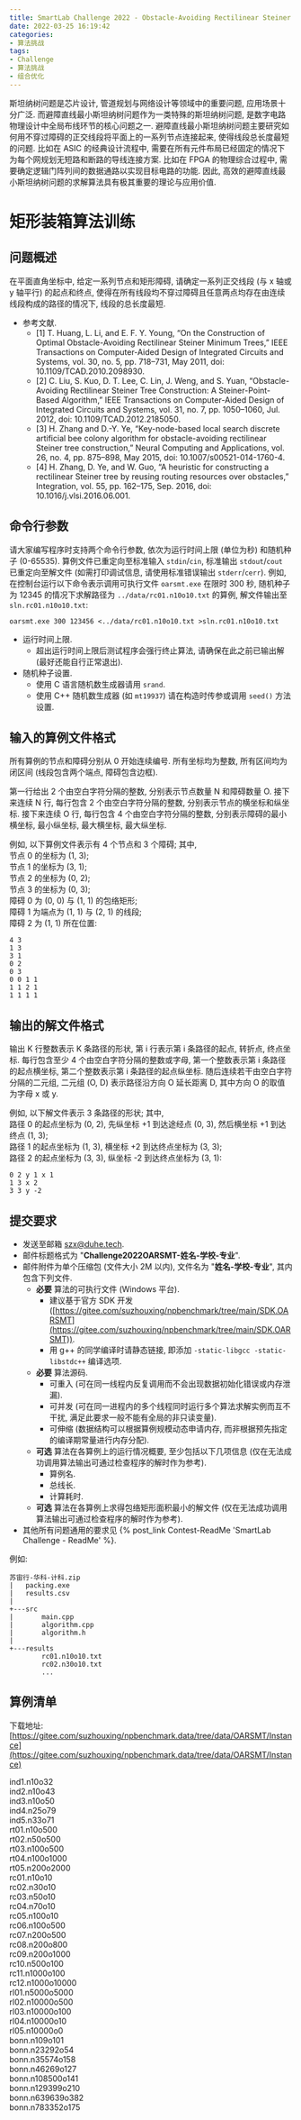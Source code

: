 ```yaml
---
title: SmartLab Challenge 2022 - Obstacle-Avoiding Rectilinear Steiner Minimum Tree
date: 2022-03-25 16:19:42
categories:
- 算法挑战
tags:
- Challenge
- 算法挑战
- 组合优化
---
```


斯坦纳树问题是芯片设计, 管道规划与网络设计等领域中的重要问题, 应用场景十分广泛.
而避障直线最小斯坦纳树问题作为一类特殊的斯坦纳树问题, 是数字电路物理设计中全局布线环节的核心问题之一.
避障直线最小斯坦纳树问题主要研究如何用不穿过障碍的正交线段将平面上的一系列节点连接起来, 使得线段总长度最短的问题.
比如在 ASIC 的经典设计流程中, 需要在所有元件布局已经固定的情况下为每个网规划无短路和断路的导线连接方案.
比如在 FPGA 的物理综合过程中, 需要确定逻辑门阵列间的数据通路以实现目标电路的功能.
因此, 高效的避障直线最小斯坦纳树问题的求解算法具有极其重要的理论与应用价值.



# 矩形装箱算法训练

## 问题概述

在平面直角坐标中, 给定一系列节点和矩形障碍, 请确定一系列正交线段 (与 x 轴或 y 轴平行) 的起点和终点, 使得在所有线段均不穿过障碍且任意两点均存在由连续线段构成的路径的情况下, 线段的总长度最短.

- 参考文献.
  - [1] T. Huang, L. Li, and E. F. Y. Young, “On the Construction of Optimal Obstacle-Avoiding Rectilinear Steiner Minimum Trees,” IEEE Transactions on Computer-Aided Design of Integrated Circuits and Systems, vol. 30, no. 5, pp. 718–731, May 2011, doi: 10.1109/TCAD.2010.2098930.
  - [2] C. Liu, S. Kuo, D. T. Lee, C. Lin, J. Weng, and S. Yuan, “Obstacle-Avoiding Rectilinear Steiner Tree Construction: A Steiner-Point-Based Algorithm,” IEEE Transactions on Computer-Aided Design of Integrated Circuits and Systems, vol. 31, no. 7, pp. 1050–1060, Jul. 2012, doi: 10.1109/TCAD.2012.2185050.
  - [3] H. Zhang and D.-Y. Ye, “Key-node-based local search discrete artificial bee colony algorithm for obstacle-avoiding rectilinear Steiner tree construction,” Neural Computing and Applications, vol. 26, no. 4, pp. 875–898, May 2015, doi: 10.1007/s00521-014-1760-4.
  - [4] H. Zhang, D. Ye, and W. Guo, “A heuristic for constructing a rectilinear Steiner tree by reusing routing resources over obstacles,” Integration, vol. 55, pp. 162–175, Sep. 2016, doi: 10.1016/j.vlsi.2016.06.001.



## 命令行参数

请大家编写程序时支持两个命令行参数, 依次为运行时间上限 (单位为秒) 和随机种子 (0-65535).
算例文件已重定向至标准输入 `stdin`/`cin`, 标准输出 `stdout`/`cout` 已重定向至解文件 (如需打印调试信息, 请使用标准错误输出 `stderr`/`cerr`).
例如, 在控制台运行以下命令表示调用可执行文件 `oarsmt.exe` 在限时 300 秒, 随机种子为 12345 的情况下求解路径为 `../data/rc01.n10o10.txt` 的算例, 解文件输出至 `sln.rc01.n10o10.txt`:
```
oarsmt.exe 300 123456 <../data/rc01.n10o10.txt >sln.rc01.n10o10.txt
```

- 运行时间上限.
  - 超出运行时间上限后测试程序会强行终止算法, 请确保在此之前已输出解 (最好还能自行正常退出).
- 随机种子设置.
  - 使用 C 语言随机数生成器请用 `srand`.
  - 使用 C++ 随机数生成器 (如 `mt19937`) 请在构造时传参或调用 `seed()` 方法设置.


## 输入的算例文件格式

所有算例的节点和障碍分别从 0 开始连续编号.
所有坐标均为整数, 所有区间均为闭区间 (线段包含两个端点, 障碍包含边框).

第一行给出 2 个由空白字符分隔的整数, 分别表示节点数量 N 和障碍数量 O.
接下来连续 N 行, 每行包含 2 个由空白字符分隔的整数, 分别表示节点的横坐标和纵坐标.
接下来连续 O 行, 每行包含 4 个由空白字符分隔的整数, 分别表示障碍的最小横坐标, 最小纵坐标, 最大横坐标, 最大纵坐标.

例如, 以下算例文件表示有 4 个节点和 3 个障碍; 其中,  
节点 0 的坐标为 (1, 3);  
节点 1 的坐标为 (3, 1);  
节点 2 的坐标为 (0, 2);  
节点 3 的坐标为 (0, 3);  
障碍 0 为 (0, 0) 与 (1, 1) 的包络矩形;  
障碍 1 为端点为 (1, 1) 与 (2, 1) 的线段;  
障碍 2 为 (1, 1) 所在位置:
```
4 3
1 3
3 1
0 2
0 3
0 0 1 1
1 1 2 1
1 1 1 1
```


## 输出的解文件格式

输出 K 行整数表示 K 条路径的形状, 第 i 行表示第 i 条路径的起点, 转折点, 终点坐标.
每行包含至少 4 个由空白字符分隔的整数或字母, 第一个整数表示第 i 条路径的起点横坐标, 第二个整数表示第 i 条路径的起点纵坐标.
随后连续若干由空白字符分隔的二元组, 二元组 (O, D) 表示路径沿方向 O 延长距离 D, 其中方向 O 的取值为字母 x 或 y.

例如, 以下解文件表示 3 条路径的形状; 其中,  
路径 0 的起点坐标为 (0, 2), 先纵坐标 +1 到达途经点 (0, 3), 然后横坐标 +1 到达终点 (1, 3);  
路径 1 的起点坐标为 (1, 3), 横坐标 +2 到达终点坐标为 (3, 3);  
路径 2 的起点坐标为 (3, 3), 纵坐标 -2 到达终点坐标为 (3, 1):
```
0 2 y 1 x 1
1 3 x 2
3 3 y -2

```


## 提交要求

- 发送至邮箱 [szx@duhe.tech](mailto:szx@duhe.tech).
- 邮件标题格式为 "**Challenge2022OARSMT-姓名-学校-专业**".
- 邮件附件为单个压缩包 (文件大小 2M 以内), 文件名为 "**姓名-学校-专业**", 其内包含下列文件.
  - **必要** 算法的可执行文件 (Windows 平台).
    - 建议基于官方 SDK 开发 ([https://gitee.com/suzhouxing/npbenchmark/tree/main/SDK.OARSMT](https://gitee.com/suzhouxing/npbenchmark/tree/main/SDK.OARSMT)).
    - 用 g++ 的同学编译时请静态链接, 即添加 `-static-libgcc -static-libstdc++` 编译选项.
  - **必要** 算法源码.
    - 可重入 (可在同一线程内反复调用而不会出现数据初始化错误或内存泄漏).
    - 可并发 (可在同一进程内的多个线程同时运行多个算法求解实例而互不干扰, 满足此要求一般不能有全局的非只读变量).
    - 可伸缩 (数据结构可以根据算例规模动态申请内存, 而非根据预先指定的编译期常量进行内存分配).
  - **可选** 算法在各算例上的运行情况概要, 至少包括以下几项信息 (仅在无法成功调用算法输出可通过检查程序的解时作为参考).
    - 算例名.
    - 总线长.
    - 计算耗时.
  - **可选** 算法在各算例上求得包络矩形面积最小的解文件 (仅在无法成功调用算法输出可通过检查程序的解时作为参考).
- 其他所有问题通用的要求见 {% post_link Contest-ReadMe 'SmartLab Challenge - ReadMe' %}.

例如:
```
苏宙行-华科-计科.zip
|   packing.exe
|   results.csv
|
+---src
|       main.cpp
|       algorithm.cpp
|       algorithm.h
|
+---results
        rc01.n10o10.txt
        rc02.n30o10.txt
        ...
```


## 算例清单

下载地址: [https://gitee.com/suzhouxing/npbenchmark.data/tree/data/OARSMT/Instance](https://gitee.com/suzhouxing/npbenchmark.data/tree/data/OARSMT/Instance)

ind1.n10o32  
ind2.n10o43  
ind3.n10o50  
ind4.n25o79  
ind5.n33o71  
rt01.n10o500  
rt02.n50o500  
rt03.n100o500  
rt04.n100o1000  
rt05.n200o2000  
rc01.n10o10  
rc02.n30o10  
rc03.n50o10  
rc04.n70o10  
rc05.n100o10  
rc06.n100o500  
rc07.n200o500  
rc08.n200o800  
rc09.n200o1000  
rc10.n500o100  
rc11.n1000o100  
rc12.n1000o10000  
rl01.n5000o5000  
rl02.n10000o500  
rl03.n10000o100  
rl04.n10000o10  
rl05.n10000o0  
bonn.n109o101  
bonn.n23292o54  
bonn.n35574o158  
bonn.n46269o127  
bonn.n108500o141  
bonn.n129399o210  
bonn.n639639o382  
bonn.n783352o175  
